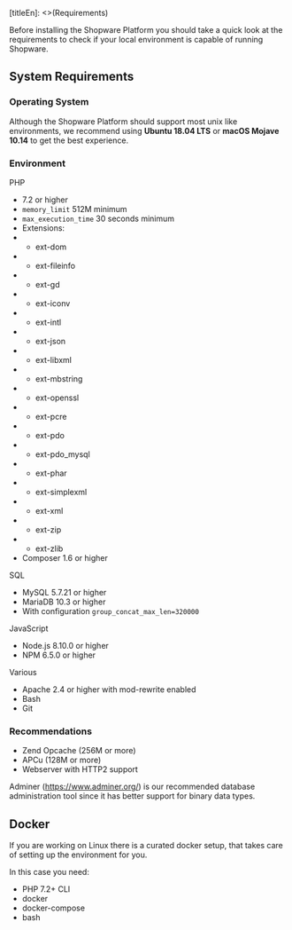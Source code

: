 [titleEn]: <>(Requirements)

Before installing the Shopware Platform you should take a quick look at the requirements to check if your local environment is capable of running Shopware.

## System Requirements

### Operating System

Although the Shopware Platform should support most unix like environments, we recommend using **Ubuntu 18.04 LTS** or  **macOS Mojave 10.14** to get the best experience.

### Environment

PHP
*  7.2 or higher
* `memory_limit` 512M minimum
* `max_execution_time` 30 seconds minimum
* Extensions: 
* * ext-dom  
* * ext-fileinfo  
* * ext-gd  
* * ext-iconv  
* * ext-intl  
* * ext-json  
* * ext-libxml  
* * ext-mbstring  
* * ext-openssl  
* * ext-pcre  
* * ext-pdo  
* * ext-pdo_mysql  
* * ext-phar  
* * ext-simplexml  
* * ext-xml  
* * ext-zip  
* * ext-zlib  
* Composer 1.6 or higher

SQL
* MySQL 5.7.21 or higher
* MariaDB 10.3 or higher
* With configuration `group_concat_max_len=320000`
    
JavaScript
* Node.js 8.10.0 or higher
* NPM 6.5.0 or higher

Various
* Apache 2.4 or higher with mod-rewrite enabled 
* Bash
* Git

### Recommendations

- Zend Opcache (256M or more)
- APCu (128M or more)
- Webserver with HTTP2 support

Adminer (https://www.adminer.org/) is our recommended database administration tool since it has better support for binary data types.

## Docker

If you are working on Linux there is a curated docker setup, that takes care of setting up the environment for you.

In this case you need:

* PHP 7.2+ CLI
* docker
* docker-compose
* bash
